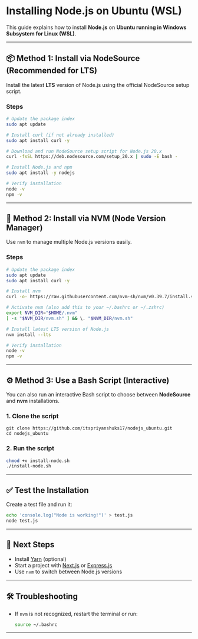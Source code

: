 # Installing Node.js on Ubuntu (WSL)

This guide explains how to install **Node.js** on **Ubuntu running in Windows Subsystem for Linux (WSL)**.

---

## 📦 Method 1: Install via NodeSource (Recommended for LTS)

Install the latest **LTS** version of Node.js using the official NodeSource setup script.

### Steps

```bash
# Update the package index
sudo apt update

# Install curl (if not already installed)
sudo apt install curl -y

# Download and run NodeSource setup script for Node.js 20.x
curl -fsSL https://deb.nodesource.com/setup_20.x | sudo -E bash -

# Install Node.js and npm
sudo apt install -y nodejs

# Verify installation
node -v
npm -v
````

---

## 🔁 Method 2: Install via NVM (Node Version Manager)

Use `nvm` to manage multiple Node.js versions easily.

### Steps

```bash
# Update the package index
sudo apt update
sudo apt install curl -y

# Install nvm
curl -o- https://raw.githubusercontent.com/nvm-sh/nvm/v0.39.7/install.sh | bash

# Activate nvm (also add this to your ~/.bashrc or ~/.zshrc)
export NVM_DIR="$HOME/.nvm"
[ -s "$NVM_DIR/nvm.sh" ] && \. "$NVM_DIR/nvm.sh"

# Install latest LTS version of Node.js
nvm install --lts

# Verify installation
node -v
npm -v
```

---

## ⚙️ Method 3: Use a Bash Script (Interactive)

You can also run an interactive Bash script to choose between **NodeSource** and **nvm** installations.

### 1. Clone the script

```
git clone https://github.com/itspriyanshuks17/nodejs_ubuntu.git
cd nodejs_ubuntu
```


### 2. Run the script

```bash
chmod +x install-node.sh
./install-node.sh
```

---

## ✅ Test the Installation

Create a test file and run it:

```bash
echo 'console.log("Node is working!")' > test.js
node test.js
```

---

## 🎯 Next Steps

* Install [Yarn](https://classic.yarnpkg.com/lang/en/docs/install/#debian-stable) (optional)
* Start a project with [Next.js](https://nextjs.org/docs/getting-started) or [Express.js](https://expressjs.com/)
* Use `nvm` to switch between Node.js versions

---

## 🛠️ Troubleshooting

* If `nvm` is not recognized, restart the terminal or run:

  ```bash
  source ~/.bashrc
  ```

---

